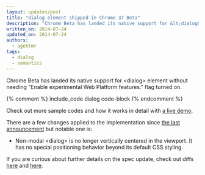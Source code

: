 ```yaml
---
layout: updates/post
title: "dialog element shipped in Chrome 37 Beta"
description: "Chrome Beta has landed its native support for &lt;dialog&gt; element"
written_on: 2014-07-24
updated_on: 2014-07-24
authors:
  - agektmr
tags:
  - dialog
  - semantics
---
```

Chrome Beta has landed its native support for &lt;dialog&gt; element without needing "Enable experimental Web Platform features." flag turned on.

{% comment %}
include_code dialog code-block
{% endcomment %}

Check out more sample codes and how it works in detail with [a live demo](http://demo.agektmr.com/dialog/).

There are a few changes applied to the implementation since [the last announcement](http://updates.html5rocks.com/2013/09/dialog-element-Modals-made-easy) but notable one is:

* Non-modal &lt;dialog&gt; is no longer vertically centered in the viewport. It has no special positioning behavior beyond its default CSS styling.

If you are curious about further details on the spec update, check out diffs [here](http://html5.org/r/8448) and [here](http://html5.org/r/8457).
